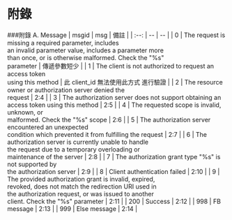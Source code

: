 # 附錄

###附錄 A. Message
| msgid | msg | 備註 |
| :--: | -- | -- |
| 0 | The request is missing a required parameter, includes<br> an invalid parameter value, includes a parameter more<br> than once, or is otherwise malformed. Check the "%s"<br> parameter | 傳遞參數短少 |
| 1 | The client is not authorized to request an access token<br> using this method | 此 client_id 無法使用此方式 進行驗證 |
| 2 | The resource owner or authorization server denied the<br> request | 2:4 |
| 3 | The authorization server does not support obtaining an<br>access token using this method | 2:5 |
| 4 | The requested scope is invalid, unknown, or<br> malformed. Check the "%s" scope | 2:6 |
| 5 | The authorization server encountered an unexpected<br> condition which prevented it from fulfilling the request | 2:7 |
| 6 | The authorization server is currently unable to handle<br> the request due to a temporary overloading or<br> maintenance of the server | 2:8 |
| 7 | The authorization grant type "%s" is not supported by<br> the authorization server | 2:9 |
| 8 | Client authentication failed | 2:10 |
| 9 | The provided authorization grant is invalid, expired,<br> revoked, does not match the redirection URI used in<br> the authorization request, or was issued to another<br> client. Check the "%s" parameter | 2:11 |
| 200 | Success | 2:12 |
| 998 | FB message | 2:13 |
| 999 | Else message | 2:14 |
